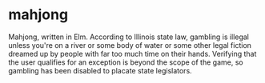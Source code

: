 # mahjong
Mahjong, written in Elm. According to Illinois state law, gambling is illegal unless you're on a river or some body of water or some other legal fiction dreamed up by people with far too much time on their hands. Verifying that the user qualifies for an exception is beyond the scope of the game, so gambling has been disabled to placate state legislators.
